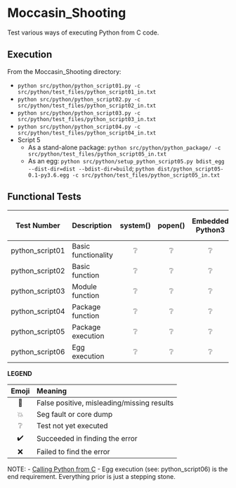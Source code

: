 # Moccasin_Shooting
Test various ways of executing Python from C code.

## Execution

From the Moccasin_Shooting directory:

* `python src/python/python_script01.py -c src/python/test_files/python_script01_in.txt`
* `python src/python/python_script02.py -c src/python/test_files/python_script02_in.txt`
* `python src/python/python_script03.py -c src/python/test_files/python_script03_in.txt`
* `python src/python/python_script04.py -c src/python/test_files/python_script04_in.txt`
* Script 5
	* As a stand-alone package: `python src/python/python_package/ -c src/python/test_files/python_script05_in.txt`
	* As an egg: `python src/python/setup_python_script05.py bdist_egg --dist-dir=dist --bdist-dir=build`; `python dist/python_script05-0.1-py3.6.egg -c src/python/test_files/python_script05_in.txt`

## Functional Tests

| Test Number     | Description         | system()        | popen()         | Embedded Python3 | Calling Python from C |
| :-------------: | :------------------ | :-------------: | :-------------: | :-------------: | :-------------: |
| python_script01 | Basic functionality | :grey_question: | :grey_question: | :grey_question: | :grey_question: |
| python_script02 | Basic function      | :grey_question: | :grey_question: | :grey_question: | :grey_question: |
| python_script03 | Module function     | :grey_question: | :grey_question: | :grey_question: | :grey_question: |
| python_script04 | Package function    | :grey_question: | :grey_question: | :grey_question: | :grey_question: |
| python_script05 | Package execution   | :grey_question: | :grey_question: | :grey_question: | :grey_question: |
| python_script06 | Egg execution       | :grey_question: | :grey_question: | :grey_question: | :grey_question: |

**LEGEND**

| Emoji              | Meaning                                    |
| :----------------: | :----------------------------------------- |
| :anger:            | False positive, misleading/missing results |
| :boom:             | Seg fault or core dump                     |
| :grey_question:    | Test not yet executed                      |
| :heavy_check_mark: | Succeeded in finding the error             |
| :x:                | Failed to find the error                   |

NOTE:
	- [Calling Python from C](https://www.geeksforgeeks.org/calling-python-from-c-set-1/)
	- Egg execution (see: python_script06) is the end requirement.  Everything prior is just a stepping stone.
